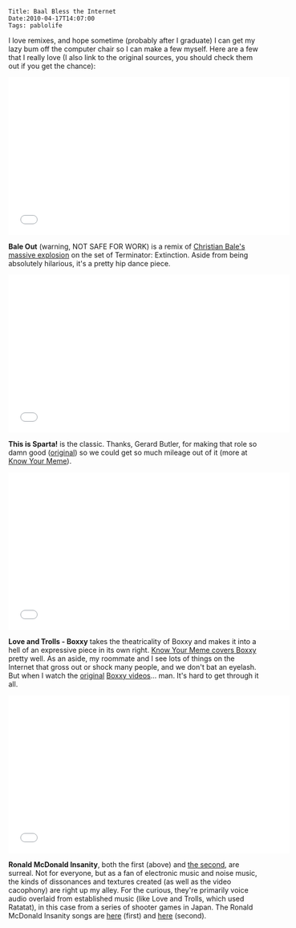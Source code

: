     Title: Baal Bless the Internet
    Date:2010-04-17T14:07:00
    Tags: pablolife

I love remixes, and hope sometime (probably after I graduate) I can get my
lazy bum off the computer chair so I can make a few
myself. Here are a few that I really love (I also link to the original
sources, you should check them out if you get the chance):

<iframe width="560" height="315" src="//www.youtube.com/embed/YTihsJQHt48" frameborder="0" allowfullscreen></iframe>

**Bale Out** (warning, NOT SAFE FOR WORK) is a remix of [Christian Bale's
massive explosion][1] on the set of Terminator: Extinction. Aside from being
absolutely hilarious, it's a pretty hip dance piece.

<iframe width="560" height="315" src="//www.youtube.com/embed/rvYZRskNV3w" frameborder="0" allowfullscreen></iframe>

**This is Sparta!** is the classic. Thanks, Gerard Butler, for making that
role so damn good ([original][2]) so we could get so much mileage out of it
(more at [Know Your Meme][3]).

<iframe width="560" height="315" src="//www.youtube.com/embed/6bMLrA_0O5I" frameborder="0" allowfullscreen></iframe>

**Love and Trolls - Boxxy** takes the theatricality of Boxxy and makes it into
a hell of an expressive piece in its own right. [Know Your Meme covers
Boxxy][4] pretty well. As an aside, my roommate and I see lots of things on
the Internet that gross out or shock many people, and we don't bat an eyelash.
But when I watch the [original][5] [Boxxy videos][6]... man. It's hard to get
through it all.

<iframe width="560" height="315" src="//www.youtube.com/embed/Q16KpquGsIc" frameborder="0" allowfullscreen></iframe>

**Ronald McDonald Insanity**, both the first (above) and [the second][7], are
surreal. Not for everyone, but as a fan of electronic music and noise music,
the kinds of dissonances and textures created (as well as the video cacophony)
are right up my alley. For the curious, they're primarily voice audio overlaid
from established music (like Love and Trolls, which used Ratatat), in this
case from a series of shooter games in Japan. The Ronald McDonald Insanity
songs are [here](http://www.youtube.com/watch?v=VIop055eJhU&feature=related)
(first) and [here][9] (second).


   [1]: http://www.youtube.com/watch?v=qrvMTv_r8sA
   [2]: http://www.youtube.com/watch?v=QkWS9PiXekE
   [3]: http://knowyourmeme.com/memes/this-is-sparta-300
   [4]: http://knowyourmeme.com/memes/boxxy
   [5]: http://www.youtube.com/watch?v=jsFebKreNE0
   [6]: http://www.youtube.com/watch?v=PRq6OSkLkKs
   [7]: http://www.youtube.com/watch?v=yRgzLAmbuws
   [9]: http://www.youtube.com/watch?v=P7dLp2Eb7cg
